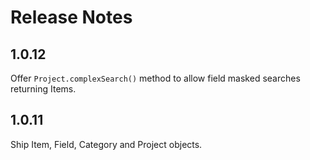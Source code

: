 # Release Notes

## 1.0.12

Offer `Project.complexSearch()` method to allow field masked searches returning Items.

## 1.0.11

Ship Item, Field, Category and Project objects.
